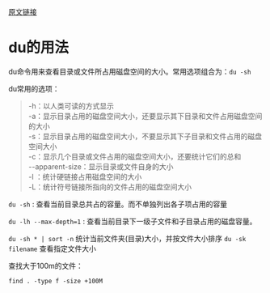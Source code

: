 [原文链接](https://blog.csdn.net/shaojianjun521/article/details/91377067)

# du的用法
du命令用来查看目录或文件所占用磁盘空间的大小。常用选项组合为：`du -sh`

du常用的选项：

> -h：以人类可读的方式显示  
> -a：显示目录占用的磁盘空间大小，还要显示其下目录和文件占用磁盘空间的大小  
> -s：显示目录占用的磁盘空间大小，不要显示其下子目录和文件占用的磁盘空间大小  
> -c：显示几个目录或文件占用的磁盘空间大小，还要统计它们的总和  
> --apparent-size：显示目录或文件自身的大小  
> -l ：统计硬链接占用磁盘空间的大小  
> -L：统计符号链接所指向的文件占用的磁盘空间大小  

`du -sh` : 查看当前目录总共占的容量。而不单独列出各子项占用的容量

`du -lh --max-depth=1` : 查看当前目录下一级子文件和子目录占用的磁盘容量。

`du -sh * | sort -n` 统计当前文件夹(目录)大小，并按文件大小排序
`du -sk filename` 查看指定文件大小

查找大于100m的文件：
```shell
find . -type f -size +100M
```
